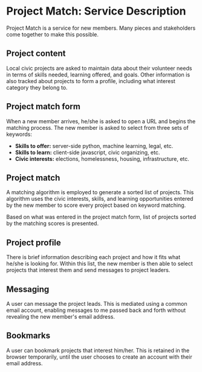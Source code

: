 
# Project Match: Service Description

Project Match is a service for new members. Many pieces and stakeholders come together to make this possible.

## Project content

Local civic projects are asked to maintain data about their volunteer needs in terms of skills needed, learning offered, and goals. Other information is also tracked about projects to form a profile, including what interest category they belong to.

## Project match form

When a new member arrives, he/she is asked to open a URL and begins the matching process. The new member is asked to select from three sets of keywords:

* **Skills to offer:** server-side python, machine learning, legal, etc.
* **Skills to learn:** client-side javascript, civic organizing, etc.
* **Civic interests:**  elections, homelessness, housing, infrastructure, etc.

## Project match

A matching algorithm is employed to generate a sorted list of projects. This algorithm uses the civic interests, skills, and learning opportunities entered by the new member to score every project based on keyword matching. 

Based on what was entered in the project match form, list of projects sorted by the matching scores is presented. 

## Project profile

There is brief information describing each project and how it fits what he/she is looking for. Within this list, the new member is then able to select projects that interest them and send messages to project leaders. 

## Messaging

A user can message the project leads. This is mediated using a common email account, enabling messages to me passed back and forth without revealing the new member's email address.

## Bookmarks

A user can bookmark projects that interest him/her. This is retained in the browser temporarily, until the user chooses to create an account with their email address.


